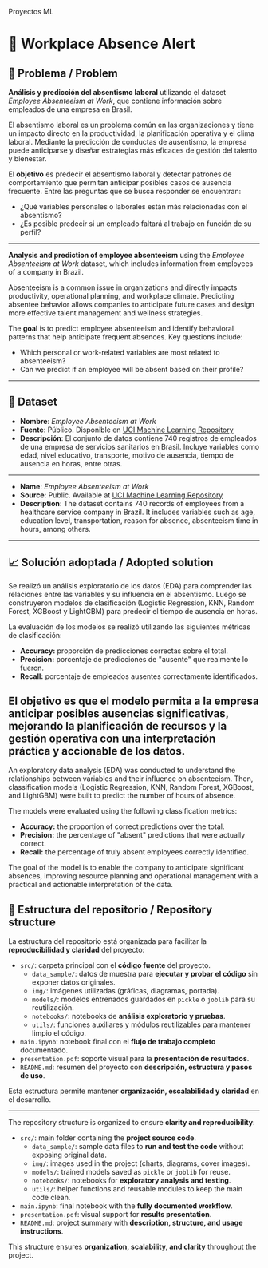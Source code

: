 Proyectos ML
#  🎯 Workplace Absence Alert 

## 📄 Problema / Problem

**Análisis y predicción del absentismo laboral** utilizando el dataset *Employee Absenteeism at Work*, que contiene información sobre empleados de una empresa en Brasil.

El absentismo laboral es un problema común en las organizaciones y tiene un impacto directo en la productividad, la planificación operativa y el clima laboral. Mediante la predicción de conductas de ausentismo, la empresa puede anticiparse y diseñar estrategias más eficaces de gestión del talento y bienestar.

El **objetivo** es predecir el absentismo laboral y detectar patrones de comportamiento que permitan anticipar posibles casos de ausencia frecuente. Entre las preguntas que se busca responder se encuentran:  
- ¿Qué variables personales o laborales están más relacionadas con el absentismo?
- ¿Es posible predecir si un empleado faltará al trabajo en función de su perfil?

---

**Analysis and prediction of employee absenteeism** using the *Employee Absenteeism at Work* dataset, which includes information from employees of a company in Brazil.

Absenteeism is a common issue in organizations and directly impacts productivity, operational planning, and workplace climate. Predicting absentee behavior allows companies to anticipate future cases and design more effective talent management and wellness strategies.

The **goal** is to predict employee absenteeism and identify behavioral patterns that help anticipate frequent absences. Key questions include:  
- Which personal or work-related variables are most related to absenteeism?  
- Can we predict if an employee will be absent based on their profile?

---

## 🔎 Dataset

- **Nombre**: *Employee Absenteeism at Work*
- **Fuente**: Público. Disponible en [UCI Machine Learning Repository](https://archive.ics.uci.edu/dataset/445/absenteeism+at+work)
- **Descripción**: El conjunto de datos contiene 740 registros de empleados de una empresa de servicios sanitarios en Brasil. Incluye variables como edad, nivel educativo, transporte, motivo de ausencia, tiempo de ausencia en horas, entre otras.
---
- **Name**: *Employee Absenteeism at Work*
- **Source**: Public. Available at [UCI Machine Learning Repository](https://archive.ics.uci.edu/dataset/445/absenteeism+at+work)
- **Description**: The dataset contains 740 records of employees from a healthcare service company in Brazil. It includes variables such as age, education level, transportation, reason for absence, absenteeism time in hours, among others.

---

## 📈 Solución adoptada / Adopted solution

Se realizó un análisis exploratorio de los datos (EDA) para comprender las relaciones entre las variables y su influencia en el absentismo. Luego se construyeron modelos de clasificación (Logistic Regression, KNN, Random Forest, XGBoost y LightGBM) para predecir el tiempo de ausencia en horas.

La evaluación de los modelos se realizó utilizando las siguientes métricas de clasificación:

- **Accuracy:** proporción de predicciones correctas sobre el total.
- **Precision:** porcentaje de predicciones de "ausente" que realmente lo fueron.
- **Recall:** porcentaje de empleados ausentes correctamente identificados.

El objetivo es que el modelo permita a la empresa anticipar **posibles ausencias significativas**, mejorando la planificación de recursos y la gestión operativa con una interpretación práctica y accionable de los datos.
---

An exploratory data analysis (EDA) was conducted to understand the relationships between variables and their influence on absenteeism. Then, classification models (Logistic Regression, KNN, Random Forest, XGBoost, and LightGBM) were built to predict the number of hours of absence.

The models were evaluated using the following classification metrics:

- **Accuracy:** the proportion of correct predictions over the total.
- **Precision:** the percentage of "absent" predictions that were actually correct.
- **Recall:** the percentage of truly absent employees correctly identified.

The goal of the model is to enable the company to anticipate significant absences, improving resource planning and operational management with a practical and actionable interpretation of the data.

## 📁 Estructura del repositorio / Repository structure
La estructura del repositorio está organizada para facilitar la **reproducibilidad y claridad** del proyecto:

- `src/`: carpeta principal con el **código fuente** del proyecto.
    - `data_sample/`: datos de muestra para **ejecutar y probar el código** sin exponer datos originales.
    - `img/`: imágenes utilizadas (gráficas, diagramas, portada).
    - `models/`: modelos entrenados guardados en `pickle` o `joblib` para su reutilización.
    - `notebooks/`: notebooks de **análisis exploratorio y pruebas**.
    - `utils/`: funciones auxiliares y módulos reutilizables para mantener limpio el código.
- `main.ipynb`: notebook final con el **flujo de trabajo completo** documentado.
- `presentation.pdf`: soporte visual para la **presentación de resultados**.
- `README.md`: resumen del proyecto con **descripción, estructura y pasos de uso**.

Esta estructura permite mantener **organización, escalabilidad y claridad** en el desarrollo.

---

The repository structure is organized to ensure **clarity and reproducibility**:

- `src/`: main folder containing the **project source code**.
    - `data_sample/`: sample data files to **run and test the code** without exposing original data.
    - `img/`: images used in the project (charts, diagrams, cover images).
    - `models/`: trained models saved as `pickle` or `joblib` for reuse.
    - `notebooks/`: notebooks for **exploratory analysis and testing**.
    - `utils/`: helper functions and reusable modules to keep the main code clean.
- `main.ipynb`: final notebook with the **fully documented workflow**.
- `presentation.pdf`: visual support for **results presentation**.
- `README.md`: project summary with **description, structure, and usage instructions**.

This structure ensures **organization, scalability, and clarity** throughout the project.
